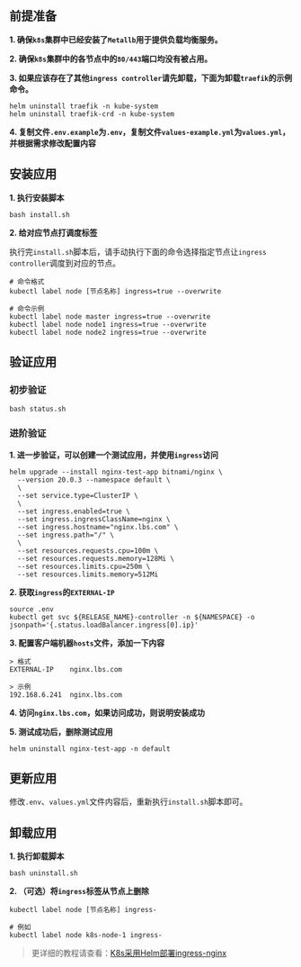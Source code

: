 前提准备
---

**1. 确保`k8s`集群中已经安装了`Metallb`用于提供负载均衡服务。**

**2. 确保`k8s`集群中的各节点中的`80/443`端口均没有被占用。**

**3. 如果应该存在了其他`ingress controller`请先卸载，下面为卸载`traefik`的示例命令。**
```shell
helm uninstall traefik -n kube-system
helm uninstall traefik-crd -n kube-system
```

**4. 复制文件`.env.example`为`.env`，复制文件`values-example.yml`为`values.yml`，并根据需求修改配置内容**

安装应用
---

**1. 执行安装脚本**

```shell
bash install.sh
```

**2. 给对应节点打调度标签**

执行完`install.sh`脚本后，请手动执行下面的命令选择指定节点让`ingress controller`调度到对应的节点。
```shell
# 命令格式
kubectl label node [节点名称] ingress=true --overwrite

# 命令示例
kubectl label node master ingress=true --overwrite
kubectl label node node1 ingress=true --overwrite
kubectl label node node2 ingress=true --overwrite
```

验证应用
---

### 初步验证

```shell
bash status.sh
```
   
### 进阶验证

**1. 进一步验证，可以创建一个测试应用，并使用`ingress`访问**

```shell
helm upgrade --install nginx-test-app bitnami/nginx \
  --version 20.0.3 --namespace default \
  \
  --set service.type=ClusterIP \
  \
  --set ingress.enabled=true \
  --set ingress.ingressClassName=nginx \
  --set ingress.hostname="nginx.lbs.com" \
  --set ingress.path="/" \
  \
  --set resources.requests.cpu=100m \
  --set resources.requests.memory=128Mi \
  --set resources.limits.cpu=250m \
  --set resources.limits.memory=512Mi
```

**2. 获取`ingress`的`EXTERNAL-IP`**

```shell
source .env
kubectl get svc ${RELEASE_NAME}-controller -n ${NAMESPACE} -o jsonpath='{.status.loadBalancer.ingress[0].ip}'
```
   
**3. 配置客户端机器`hosts`文件，添加一下内容**

```
> 格式
EXTERNAL-IP    nginx.lbs.com

> 示例
192.168.6.241  nginx.lbs.com
```
   
**4. 访问`nginx.lbs.com`，如果访问成功，则说明安装成功**
   
**5. 测试成功后，删除测试应用**

```shell
helm uninstall nginx-test-app -n default
```

更新应用
---

修改`.env`、`values.yml`文件内容后，重新执行`install.sh`脚本即可。

卸载应用
---

**1. 执行卸载脚本**

```shell
bash uninstall.sh
```

**2. （可选）将`ingress`标签从节点上删除**

```shell
kubectl label node [节点名称] ingress-

# 例如
kubectl label node k8s-node-1 ingress-
```

> 更详细的教程请查看：[K8s采用Helm部署ingress-nginx](https://lbs.wiki/pages/ad80c258/)

